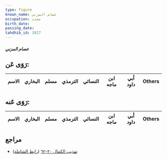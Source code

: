 ```yaml
---
type: figure
known_name: عصام المزني
occupation: محدث
birth_date:
passing_date:
tahdhib_id: 3927
---
```

##### عصام المزني

## رَوَى عَن:
| الاسم | البخاري | مسلم | الترمذي | النسائي | ابن ماجه | أبي داود | Others |
| ----- | ------- | ---- | ------- | ------- | -------- | -------- | ------ |
## رَوَى عَنه:
| الاسم | البخاري | مسلم | الترمذي | النسائي | ابن ماجه | أبي داود | Others |
| ----- | ------- | ---- | ------- | ------- | -------- | -------- | ------ |
## مراجع
- [تهذيب الكمال ٢٠-٦٢](obsidian://open?vault=Tahdhib-al-Kamal&file=Figures/٣٩٢٧-عصام%20المزني) ([رابط الشاملة](https://shamela.ws/book/3722/10192))